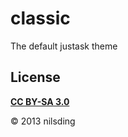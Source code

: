 # classic
The default justask theme

## License
**[CC BY-SA 3.0](http://creativecommons.org/licenses/by-sa/3.0/deed.en_GB)**

© 2013 nilsding